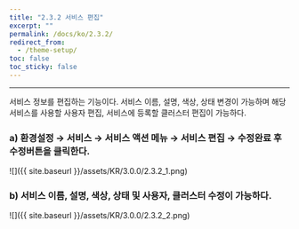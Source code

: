 ```yaml
---
title: "2.3.2 서비스 편집"
excerpt: ""
permalink: /docs/ko/2.3.2/
redirect_from:
  - /theme-setup/
toc: false
toc_sticky: false
---
```


---
서비스 정보를 편집하는 기능이다. 서비스 이름, 설명, 색상, 상태 변경이 가능하며 해당 서비스를 사용할 사용자 편집, 서비스에 등록할 클러스터 편집이 가능하다.

### a\) 환경설정 → 서비스 → 서비스 액션 메뉴 → 서비스 편집 → 수정완료 후 수정버튼을 클릭한다.
![]({{ site.baseurl }}/assets/KR/3.0.0/2.3.2_1.png)

### b\) 서비스 이름, 설명, 색상, 상태 및 사용자, 클러스터 수정이 가능하다.
![]({{ site.baseurl }}/assets/KR/3.0.0/2.3.2_2.png)
